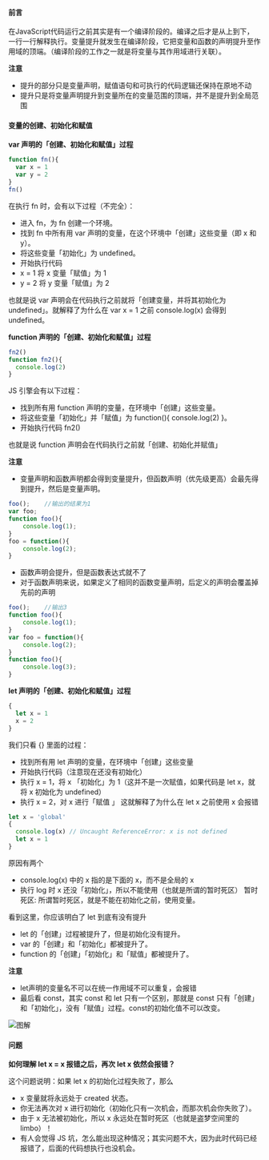 #### 前言
在JavaScript代码运行之前其实是有一个编译阶段的。编译之后才是从上到下，一行一行解释执行。变量提升就发生在编译阶段，它把变量和函数的声明提升至作用域的顶端。（编译阶段的工作之一就是将变量与其作用域进行关联）。

**注意**
* 提升的部分只是变量声明，赋值语句和可执行的代码逻辑还保持在原地不动
* 提升只是将变量声明提升到变量所在的变量范围的顶端，并不是提升到全局范围

#### 变量的创建、初始化和赋值
**var 声明的「创建、初始化和赋值」过程**
```js
function fn(){
  var x = 1
  var y = 2
}
fn()
```
在执行 fn 时，会有以下过程（不完全）：

* 进入 fn，为 fn 创建一个环境。
* 找到 fn 中所有用 var 声明的变量，在这个环境中「创建」这些变量（即 x 和 y）。
* 将这些变量「初始化」为 undefined。
* 开始执行代码
* x = 1 将 x 变量「赋值」为 1
* y = 2 将 y 变量「赋值」为 2

也就是说 var 声明会在代码执行之前就将「创建变量，并将其初始化为 undefined」。就解释了为什么在 var x = 1 之前 console.log(x) 会得到 undefined。

**function 声明的「创建、初始化和赋值」过程**

```js
fn2()
function fn2(){
  console.log(2)
}
```

JS 引擎会有以下过程：

* 找到所有用 function 声明的变量，在环境中「创建」这些变量。
* 将这些变量「初始化」并「赋值」为 function(){ console.log(2) }。
* 开始执行代码 fn2()

也就是说 function 声明会在代码执行之前就「创建、初始化并赋值」

**注意**
* 变量声明和函数声明都会得到变量提升，但函数声明（优先级更高）会最先得到提升，然后是变量声明。
```js
foo();    //输出的结果为1
var foo;
function foo(){
    console.log(1);
}
foo = function(){
    console.log(2);
}   
```
* 函数声明会提升，但是函数表达式就不了
* 对于函数声明来说，如果定义了相同的函数变量声明，后定义的声明会覆盖掉先前的声明
```js
foo();    //输出3
function foo(){
    console.log(1);
}
var foo = function(){
    console.log(2);
}  
function foo(){
    console.log(3);
}   
```

**let 声明的「创建、初始化和赋值」过程**

```js
{
  let x = 1
  x = 2
}
```
我们只看 {} 里面的过程：

* 找到所有用 let 声明的变量，在环境中「创建」这些变量
* 开始执行代码（注意现在还没有初始化）
* 执行 x = 1，将 x 「初始化」为 1（这并不是一次赋值，如果代码是 let x，就将 x 初始化为 undefined）
* 执行 x = 2，对 x 进行「赋值
」
这就解释了为什么在 let x 之前使用 x 会报错

```js
let x = 'global'
{
  console.log(x) // Uncaught ReferenceError: x is not defined
  let x = 1
}
```
原因有两个

* console.log(x) 中的 x 指的是下面的 x，而不是全局的 x
* 执行 log 时 x 还没「初始化」，所以不能使用（也就是所谓的暂时死区）
暂时死区: 所谓暂时死区，就是不能在初始化之前，使用变量。

看到这里，你应该明白了 let 到底有没有提升

* let 的「创建」过程被提升了，但是初始化没有提升。
* var 的「创建」和「初始化」都被提升了。
* function 的「创建」「初始化」和「赋值」都被提升了。

**注意**
* let声明的变量名不可以在统一作用域不可以重复，会报错
* 最后看 const，其实 const 和 let 只有一个区别，那就是 const 只有「创建」和「初始化」，没有「赋值」过程。const的初始化值不可以改变。

![图解](https://fangyinghang.com/images/let-in-js/3.jpg)

#### 问题
**如何理解 let x = x 报错之后，再次 let x 依然会报错？**

这个问题说明：如果 let x 的初始化过程失败了，那么

* x 变量就将永远处于 created 状态。
* 你无法再次对 x 进行初始化（初始化只有一次机会，而那次机会你失败了）。
* 由于 x 无法被初始化，所以 x 永远处在暂时死区（也就是盗梦空间里的 limbo）！
* 有人会觉得 JS 坑，怎么能出现这种情况；其实问题不大，因为此时代码已经报错了，后面的代码想执行也没机会。



